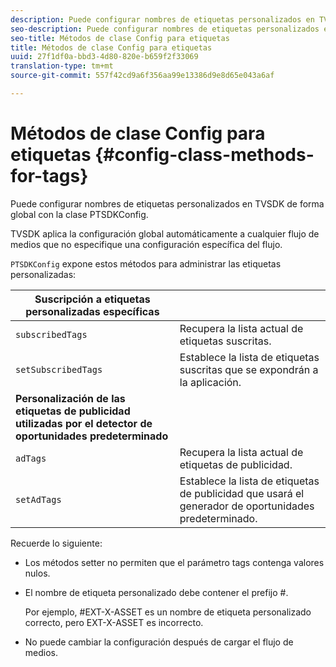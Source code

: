 ```yaml
---
description: Puede configurar nombres de etiquetas personalizados en TVSDK de forma global con la clase PTSDKConfig.
seo-description: Puede configurar nombres de etiquetas personalizados en TVSDK de forma global con la clase PTSDKConfig.
seo-title: Métodos de clase Config para etiquetas
title: Métodos de clase Config para etiquetas
uuid: 27f1df0a-bbd3-4d80-820e-b659f2f33069
translation-type: tm+mt
source-git-commit: 557f42cd9a6f356aa99e13386d9e8d65e043a6af

---
```



# Métodos de clase Config para etiquetas {#config-class-methods-for-tags}

Puede configurar nombres de etiquetas personalizados en TVSDK de forma global con la clase PTSDKConfig.

TVSDK aplica la configuración global automáticamente a cualquier flujo de medios que no especifique una configuración específica del flujo.

`PTSDKConfig` expone estos métodos para administrar las etiquetas personalizadas:

| **Suscripción a etiquetas personalizadas específicas** |  |
|---|---|
| `subscribedTags` | Recupera la lista actual de etiquetas suscritas. |
| `setSubscribedTags` | Establece la lista de etiquetas suscritas que se expondrán a la aplicación. |
| **Personalización de las etiquetas de publicidad utilizadas por el detector de oportunidades predeterminado** |
| `adTags` | Recupera la lista actual de etiquetas de publicidad. |
| `setAdTags` | Establece la lista de etiquetas de publicidad que usará el generador de oportunidades predeterminado. |


Recuerde lo siguiente:

* Los métodos setter no permiten que el parámetro tags contenga valores nulos.
* El nombre de etiqueta personalizado debe contener el prefijo #.

   Por ejemplo, #EXT-X-ASSET es un nombre de etiqueta personalizado correcto, pero EXT-X-ASSET es incorrecto.
* No puede cambiar la configuración después de cargar el flujo de medios.